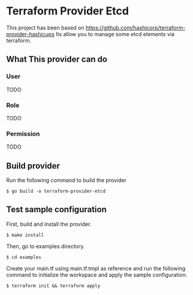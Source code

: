 # Terraform Provider Etcd

This project has been based on https://github.com/hashicorp/terraform-provider-hashicups
Its allow you to manage some etcd elements via terraform.


## What This provider can do

### User

TODO

### Role

TODO

### Permission

TODO

## Build provider

Run the following command to build the provider

```shell
$ go build -o terraform-provider-etcd
````

## Test sample configuration

First, build and install the provider.

```shell
$ make install
```

Then, go to examples directory.

```shell
$ cd examples
```

Create your main.tf using  main.tf.tmpl as reference and run the following command to initialize the workspace and apply the sample configuration.

```shell
$ terraform init && terraform apply
```


